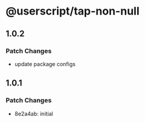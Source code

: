 # @userscript/tap-non-null

## 1.0.2

### Patch Changes

- update package configs

## 1.0.1

### Patch Changes

- 8e2a4ab: initial
